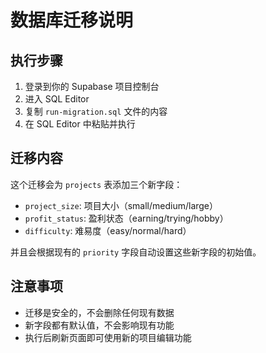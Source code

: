 # 数据库迁移说明

## 执行步骤

1. 登录到你的 Supabase 项目控制台
2. 进入 SQL Editor
3. 复制 `run-migration.sql` 文件的内容
4. 在 SQL Editor 中粘贴并执行

## 迁移内容

这个迁移会为 `projects` 表添加三个新字段：
- `project_size`: 项目大小（small/medium/large）
- `profit_status`: 盈利状态（earning/trying/hobby）
- `difficulty`: 难易度（easy/normal/hard）

并且会根据现有的 `priority` 字段自动设置这些新字段的初始值。

## 注意事项

- 迁移是安全的，不会删除任何现有数据
- 新字段都有默认值，不会影响现有功能
- 执行后刷新页面即可使用新的项目编辑功能